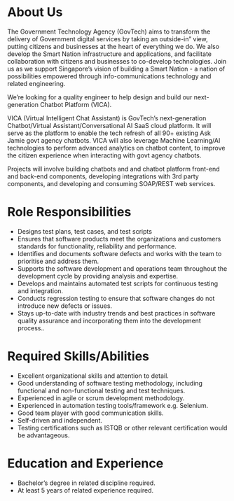 # About Us
The Government Technology Agency (GovTech) aims to transform the delivery of Government digital services by taking an outside-in” view, putting citizens and businesses at the heart of everything we do. We also develop the Smart Nation infrastructure and applications, and facilitate collaboration with citizens and businesses to co-develop technologies. Join us as we support Singapore’s vision of building a Smart Nation - a nation of possibilities empowered through info-communications technology and related engineering.

We’re looking for a quality engineer to help design and build our next-generation Chatbot Platform (VICA).

VICA (Virtual Intelligent Chat Assistant) is GovTech’s next-generation Chatbot/Virtual Assistant/Conversational AI SaaS cloud platform. It will serve as the platform to enable the tech refresh of all 90+ existing Ask Jamie govt agency chatbots. VICA will also leverage Machine Learning/AI technologies to perform advanced analytics on chatbot content, to improve the citizen experience when interacting with govt agency chatbots.

Projects will involve building chatbots and and chatbot platform front-end and back-end components, developing integrations with 3rd party components, and developing and consuming SOAP/REST web services.

# Role Responsibilities
- Designs test plans, test cases, and test scripts
- Ensures that software products meet the organizations and customers standards for functionality, reliability and performance.
- Identifies and documents software defects and works with the team to prioritise and address them.
- Supports the software development and operations team throughout the development cycle by providing analysis and expertise.
- Develops and maintains automated test scripts for continuous testing and integration.
- Conducts regression testing to ensure that software changes do not introduce new defects or issues.
- Stays up-to-date with industry trends and best practices in software quality assurance and incorporating them into the development process..

# Required Skills/Abilities 
- Excellent organizational skills and attention to detail.
- Good understanding of software testing methodology, including functional and non-functional testing and test techniques. 
- Experienced in agile or scrum development methodology.
- Experienced in automation testing tools/framework e.g. Selenium.
- Good team player with good communication skills.
- Self-driven and independent.
- Testing certifications such as ISTQB or other relevant certification would be advantageous. 

# Education and Experience
- Bachelor’s degree in related discipline required.
- At least 5 years of related experience required.

